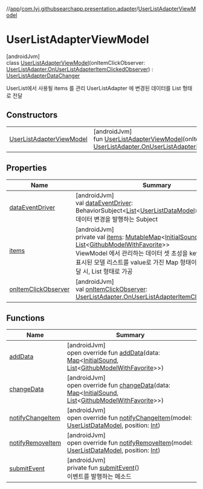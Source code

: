 //[app](../../../index.md)/[com.lyj.githubsearchapp.presentation.adapter](../index.md)/[UserListAdapterViewModel](index.md)

# UserListAdapterViewModel

[androidJvm]\
class [UserListAdapterViewModel](index.md)(onItemClickObserver: [UserListAdapter.OnUserListAdapterItemClickedObserver](../-user-list-adapter/-on-user-list-adapter-item-clicked-observer/index.md)) : [UserListAdapterDataChanger](../-user-list-adapter-data-changer/index.md)

UserList에서 사용될 items 를 관리 UserListAdapter 에 변경된 데이터를 List 형태로 전달

## Constructors

| | |
|---|---|
| [UserListAdapterViewModel](-user-list-adapter-view-model.md) | [androidJvm]<br>fun [UserListAdapterViewModel](-user-list-adapter-view-model.md)(onItemClickObserver: [UserListAdapter.OnUserListAdapterItemClickedObserver](../-user-list-adapter/-on-user-list-adapter-item-clicked-observer/index.md)) |

## Properties

| Name | Summary |
|---|---|
| [dataEventDriver](data-event-driver.md) | [androidJvm]<br>val [dataEventDriver](data-event-driver.md): BehaviorSubject&lt;[List](https://kotlinlang.org/api/latest/jvm/stdlib/kotlin.collections/-list/index.html)&lt;[UserListDataModel](../-user-list-data-model/index.md)&gt;&gt;<br>데이터 변경을 발행하는 Subject |
| [items](items.md) | [androidJvm]<br>private val [items](items.md): [MutableMap](https://kotlinlang.org/api/latest/jvm/stdlib/kotlin.collections/-mutable-map/index.html)&lt;[InitialSound](../../com.lyj.githubsearchapp.presentation.activity/index.md#-1583565500%2FClasslikes%2F-912451524), [List](https://kotlinlang.org/api/latest/jvm/stdlib/kotlin.collections/-list/index.html)&lt;[GithubModelWithFavorite](../../com.lyj.githubsearchapp.presentation.activity/index.md#948166379%2FClasslikes%2F-912451524)&gt;&gt;<br>ViewModel 에서 관리하는 데이터 셋 초성을 key로, 즐겨찾기가 표시된 모델 리스트를 value로 가진 Map 형태이며, View 에 전달 시, List 형태로 가공 |
| [onItemClickObserver](on-item-click-observer.md) | [androidJvm]<br>val [onItemClickObserver](on-item-click-observer.md): [UserListAdapter.OnUserListAdapterItemClickedObserver](../-user-list-adapter/-on-user-list-adapter-item-clicked-observer/index.md) |

## Functions

| Name | Summary |
|---|---|
| [addData](add-data.md) | [androidJvm]<br>open override fun [addData](add-data.md)(data: [Map](https://kotlinlang.org/api/latest/jvm/stdlib/kotlin.collections/-map/index.html)&lt;[InitialSound](../../com.lyj.githubsearchapp.presentation.activity/index.md#-1583565500%2FClasslikes%2F-912451524), [List](https://kotlinlang.org/api/latest/jvm/stdlib/kotlin.collections/-list/index.html)&lt;[GithubModelWithFavorite](../../com.lyj.githubsearchapp.presentation.activity/index.md#948166379%2FClasslikes%2F-912451524)&gt;&gt;) |
| [changeData](change-data.md) | [androidJvm]<br>open override fun [changeData](change-data.md)(data: [Map](https://kotlinlang.org/api/latest/jvm/stdlib/kotlin.collections/-map/index.html)&lt;[InitialSound](../../com.lyj.githubsearchapp.presentation.activity/index.md#-1583565500%2FClasslikes%2F-912451524), [List](https://kotlinlang.org/api/latest/jvm/stdlib/kotlin.collections/-list/index.html)&lt;[GithubModelWithFavorite](../../com.lyj.githubsearchapp.presentation.activity/index.md#948166379%2FClasslikes%2F-912451524)&gt;&gt;) |
| [notifyChangeItem](notify-change-item.md) | [androidJvm]<br>open override fun [notifyChangeItem](notify-change-item.md)(model: [UserListDataModel](../-user-list-data-model/index.md), position: [Int](https://kotlinlang.org/api/latest/jvm/stdlib/kotlin/-int/index.html)) |
| [notifyRemoveItem](notify-remove-item.md) | [androidJvm]<br>open override fun [notifyRemoveItem](notify-remove-item.md)(model: [UserListDataModel](../-user-list-data-model/index.md), position: [Int](https://kotlinlang.org/api/latest/jvm/stdlib/kotlin/-int/index.html)) |
| [submitEvent](submit-event.md) | [androidJvm]<br>private fun [submitEvent](submit-event.md)()<br>이벤트를 발행하는 메소드 |
